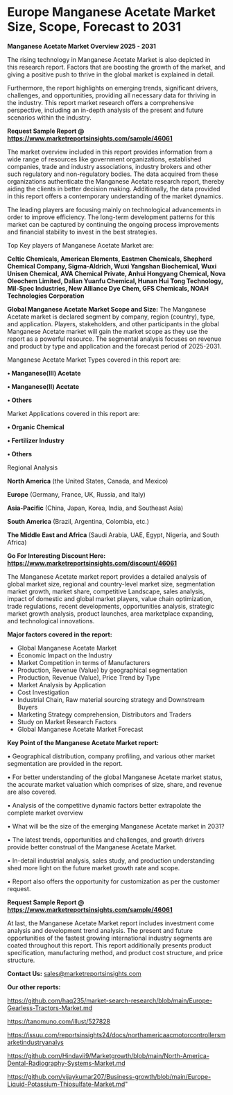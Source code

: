 # Europe Manganese Acetate Market Size, Scope, Forecast to 2031

<Strong> Manganese Acetate Market Overview 2025 - 2031</strong>

The rising technology in Manganese Acetate Market is also depicted in this research report. Factors that are boosting the growth of the market, and giving a positive push to thrive in the global market is explained in detail.

Furthermore, the report highlights on emerging trends, significant drivers, challenges, and opportunities, providing all necessary data for thriving in the industry. This report market research offers a comprehensive perspective, including an in-depth analysis of the present and future scenarios within the industry.

<strong>Request Sample Report @ <a href=https://www.marketreportsinsights.com/sample/46061>https://www.marketreportsinsights.com/sample/46061</a></strong>

The market overview included in this report provides information from a wide range of resources like government organizations, established companies, trade and industry associations, industry brokers and other such regulatory and non-regulatory bodies. The data acquired from these organizations authenticate the Manganese Acetate research report, thereby aiding the clients in better decision making. Additionally, the data provided in this report offers a contemporary understanding of the market dynamics.

The leading players are focusing mainly on technological advancements in order to improve efficiency. The long-term development patterns for this market can be captured by continuing the ongoing process improvements and financial stability to invest in the best strategies.

Top Key players of Manganese Acetate Market are:

<strong>Celtic Chemicals, American Elements, Eastmen Chemicals, Shepherd Chemical Company, Sigma-Aldrich, Wuxi Yangshan Biochemical, Wuxi Unisen Chemical, AVA Chemical Private, Anhui Hongyang Chemical, Nova Oleochem Limited, Dalian Yuanfu Chemical, Hunan Hui Tong Technology, Mil-Spec Industries, New Alliance Dye Chem, GFS Chemicals, NOAH Technologies Corporation</strong>

<strong><b>Global Manganese Acetate Market Scope and Size:</b></strong>
The Manganese Acetate market is declared segment by company, region (country), type, and application. Players, stakeholders, and other participants in the global Manganese Acetate market will gain the market scope as they use the report as a powerful resource. The segmental analysis focuses on revenue and product by type and application and the forecast period of 2025-2031.

Manganese Acetate Market Types covered in this report are:

<strong>•  Manganese(III) Acetate

•  Manganese(II) Acetate

•  Others</strong>

Market Applications covered in this report are:

<strong>•  Organic Chemical

•  Fertilizer Industry

•  Others</strong> 

Regional Analysis

<strong>North America</strong> (the United States, Canada, and Mexico)

<strong>Europe</strong> (Germany, France, UK, Russia, and Italy)

<strong>Asia-Pacific</strong> (China, Japan, Korea, India, and Southeast Asia)

<strong>South America</strong> (Brazil, Argentina, Colombia, etc.)

<strong>The Middle East and Africa</strong> (Saudi Arabia, UAE, Egypt, Nigeria, and South Africa)

<strong>Go For Interesting Discount Here: <a href=https://www.marketreportsinsights.com/discount/46061>https://www.marketreportsinsights.com/discount/46061</a></strong>

The Manganese Acetate market report provides a detailed analysis of global market size, regional and country-level market size, segmentation market growth, market share, competitive Landscape, sales analysis, impact of domestic and global market players, value chain optimization, trade regulations, recent developments, opportunities analysis, strategic market growth analysis, product launches, area marketplace expanding, and technological innovations.

<strong><b>Major factors covered in the report:</b></strong>
<ul>
  <li>Global Manganese Acetate Market </li>
  <li>Economic Impact on the Industry</li>
  <li>Market Competition in terms of Manufacturers</li>
  <li>Production, Revenue (Value) by geographical segmentation</li>
  <li>Production, Revenue (Value), Price Trend by Type</li>
  <li>Market Analysis by Application</li>
  <li>Cost Investigation</li>
  <li>Industrial Chain, Raw material sourcing strategy and Downstream Buyers</li>
  <li>Marketing Strategy comprehension, Distributors and Traders</li>
  <li>Study on Market Research Factors</li>
  <li>Global Manganese Acetate Market Forecast</li>
</ul>

<strong><b>Key Point of the Manganese Acetate Market report:</b></strong>

• Geographical distribution, company profiling, and various other market segmentation are provided in the report.

• For better understanding of the global Manganese Acetate market status, the accurate market valuation which comprises of size, share, and revenue are also covered.

• Analysis of the competitive dynamic factors better extrapolate the complete market overview

• What will be the size of the emerging Manganese Acetate market in 2031?

• The latest trends, opportunities and challenges, and growth drivers provide better construal of the Manganese Acetate Market.

• In-detail industrial analysis, sales study, and production understanding shed more light on the future market growth rate and scope.

• Report also offers the opportunity for customization as per the customer request.

<strong>Request Sample Report @ <a href=https://www.marketreportsinsights.com/sample/46061>https://www.marketreportsinsights.com/sample/46061</a></strong>

At last, the Manganese Acetate Market report includes investment come analysis and development trend analysis. The present and future opportunities of the fastest growing international industry segments are coated throughout this report. This report additionally presents product specification, manufacturing method, and product cost structure, and price structure.

<strong>Contact Us:</strong>
sales@marketreportsinsights.com

<strong>Our other reports:</strong>

<a href=https://github.com/haq235/market-search-research/blob/main/Europe-Gearless-Tractors-Market.md>https://github.com/haq235/market-search-research/blob/main/Europe-Gearless-Tractors-Market.md</a>

<a href=https://tanomuno.com/illust/527828>https://tanomuno.com/illust/527828</a>

<a href=https://issuu.com/reportsinsights24/docs/northamericaacmotorcontrollersmarketindustryanalys>https://issuu.com/reportsinsights24/docs/northamericaacmotorcontrollersmarketindustryanalys</a>

<a href=https://github.com/Hindavii9/Marketgrowth/blob/main/North-America-Dental-Radiography-Systems-Market.md>https://github.com/Hindavii9/Marketgrowth/blob/main/North-America-Dental-Radiography-Systems-Market.md</a>

<a href=https://github.com/vijaykumar207/Business-growth/blob/main/Europe-Liquid-Potassium-Thiosulfate-Market.md>https://github.com/vijaykumar207/Business-growth/blob/main/Europe-Liquid-Potassium-Thiosulfate-Market.md</a>"
